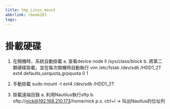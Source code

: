 ```yaml
---
title: tmp_Linux_mount
abbrlink: cbeab283
tags:
---
```

掛載硬碟
===

1. 在開機時，系統自動掛載
    a. 查看device node
        ll /sys/class/block
    b. 將第二顆硬碟掛載，並在每次開機時自動執行
        vim /etc/fstab
        /dev/sdb    /HDD1_2T    ext4    defaults,usrquota,grpquota   0       1 

2. 手動掛載
    sudo mount -t ext4 /dev/sdb /HDD1_2T

3. 掛載遠端目錄
    a. 利用Nautilus執行sftp
    b. sftp://nick@192.168.210.173/home/nick
    p.s. ctrl+l -> 叫出Nautlus的位址列